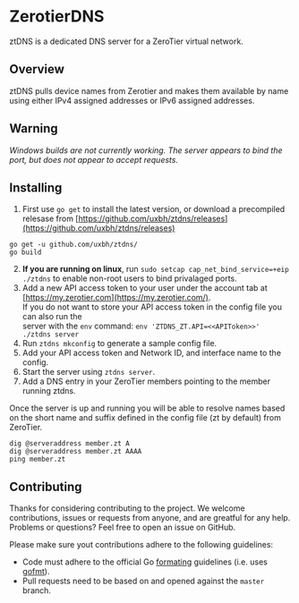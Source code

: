 # ZerotierDNS

ztDNS is a dedicated DNS server for a ZeroTier virtual network.  

## Overview 

ztDNS pulls device names from Zerotier and makes them available by name using either IPv4 assigned addresses or IPv6 assigned addresses.  

## Warning

_Windows builds are not currently working. The server appears to bind the port, but does not appear to accept requests._

## Installing

1. First use ```go get``` to install the latest version, or download a precompiled relesase from [https://github.com/uxbh/ztdns/releases](https://github.com/uxbh/ztdns/releases)  
```
go get -u github.com/uxbh/ztdns/
go build
```
2. **If you are running on linux**, run ```sudo setcap cap_net_bind_service=+eip ./ztdns``` to enable non-root users to bind privalaged ports.
3. Add a new API access token to your user under the account tab at [https://my.zerotier.com](https://my.zerotier.com/).  
	If you do not want to store your API access token in the config file you can also run the  
	server with the ```env``` command: ```env 'ZTDNS_ZT.API=<<APIToken>>' ./ztdns server```
4. Run ```ztdns mkconfig``` to generate a sample config file.  
5. Add your API access token and Network ID, and interface name to the config.  
6. Start the server using ```ztdns server```.  
7. Add a DNS entry in your ZeroTier members pointing to the member running ztdns.  

Once the server is up and running you will be able to resolve names based on the short name and suffix defined in the config file (zt by default) from ZeroTier.  
```
dig @serveraddress member.zt A
dig @serveraddress member.zt AAAA
ping member.zt
```

## Contributing 

Thanks for considering contributing to the project. We welcome contributions, issues or requests from anyone, and are greatful for any help. Problems or questions? Feel free to open an issue on GitHub.

Please make sure yout contributions adhere to the following guidelines:  
 * Code must adhere to the official Go [formating](https://golang.org/doc/effective_go.html#formatting) guidelines  (i.e. uses [gofmt](https://golang.org/cmd/gofmt/)).
 * Pull requests need to be based on and opened against the `master` branch.
